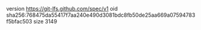 version https://git-lfs.github.com/spec/v1
oid sha256:768475da55417f7aa240e490d3081bdc8fb50de25aa669a07594783f5bfac503
size 3149
